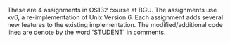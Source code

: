 These are 4 assignments in OS132 course at BGU. The assignments
use xv6, a re-implementation of Unix Version 6. Each assignment
adds several new features to the existing implementation. The
modified/additional code linea are denote by the word 'STUDENT'
in comments.
